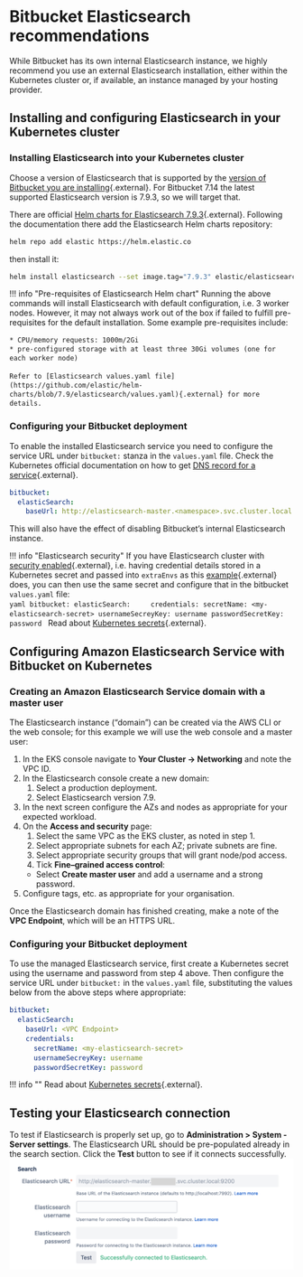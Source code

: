 # Bitbucket Elasticsearch recommendations
While Bitbucket has its own internal Elasticsearch instance, we highly recommend you use an external Elasticsearch installation, either within the Kubernetes cluster or, if available, an instance managed by your hosting provider.

## Installing and configuring Elasticsearch in your Kubernetes cluster
### Installing Elasticsearch into your Kubernetes cluster
Choose a version of Elasticsearch that is supported by the [version of Bitbucket you are installing](https://confluence.atlassian.com/bitbucketserver/supported-platforms-776640981.html#Supportedplatforms-additional-toolsAdditionaltools){.external}. For Bitbucket 7.14 the latest supported Elasticsearch version is 7.9.3, so we will target that.

There are official [Helm charts for Elasticsearch 7.9.3](https://artifacthub.io/packages/helm/elastic/elasticsearch/7.9.3){.external}. Following the documentation there add the Elasticsearch Helm charts repository:

```bash
helm repo add elastic https://helm.elastic.co
```
then install it:
```bash
helm install elasticsearch --set image.tag="7.9.3" elastic/elasticsearch
```
!!! info "Pre-requisites of Elasticsearch Helm chart"
    Running the above commands will install Elasticsearch with default configuration, i.e. 3 worker nodes. 
    However, it may not always work out of the box if failed to fulfill pre-requisites for the default installation. 
    Some example pre-requisites include:

    * CPU/memory requests: 1000m/2Gi
    * pre-configured storage with at least three 30Gi volumes (one for each worker node)
    
    Refer to [Elasticsearch values.yaml file](https://github.com/elastic/helm-charts/blob/7.9/elasticsearch/values.yaml){.external} for more details.

### Configuring your Bitbucket deployment

To enable the installed Elasticsearch service you need to configure the service URL under `bitbucket:` stanza in the `values.yaml` file.
Check the Kubernetes official documentation on how to get [DNS record for a service](https://kubernetes.io/docs/concepts/services-networking/dns-pod-service/#services){.external}.
```yaml
bitbucket:
  elasticSearch:
    baseUrl: http://elasticsearch-master.<namespace>.svc.cluster.local:9200
```
This will also have the effect of disabling Bitbucket’s internal Elasticsearch instance.

!!! info "Elasticsearch security"
    If you have Elasticsearch cluster with [security enabled](https://github.com/elastic/helm-charts/tree/master/elasticsearch#how-to-deploy-clusters-with-security-authentication-and-tls-enabled){.external}, i.e. having credential details stored in a Kubernetes secret and passed into `extraEnvs` as this [example](https://github.com/elastic/helm-charts/blob/master/elasticsearch/examples/security/values.yaml#L23){.external} does, you can then use the same secret and configure that in the bitbucket `values.yaml` file:       
    ```yaml
    bitbucket:
      elasticSearch:    
         credentials:
            secretName: <my-elasticsearch-secret>
            usernameSecreyKey: username
            passwordSecretKey: password
    ```
    Read about [Kubernetes secrets](https://kubernetes.io/docs/concepts/configuration/secret/){.external}.


## Configuring Amazon Elasticsearch Service with Bitbucket on Kubernetes

### Creating an Amazon Elasticsearch Service domain with a master user

The Elasticsearch instance (“domain”) can be created via the AWS CLI or the web console; for this example we will use the web console and a master user:

1. In the EKS console navigate to **Your Cluster → Networking** and note the VPC ID.
2. In the Elasticsearch console create a new domain:
   1. Select a production deployment.
   2. Select Elasticsearch version 7.9.
3. In the next screen configure the AZs and nodes as appropriate for your expected workload.
4. On the **Access and security** page:
   1. Select the same VPC as the EKS cluster, as noted in step 1.
   2. Select appropriate subnets for each AZ; private subnets are fine.
   3. Select appropriate security groups that will grant node/pod access.
   4. Tick **Fine–grained access control**:
     * Select **Create master user** and add a username and a strong password.
5. Configure tags, etc. as appropriate for your organisation.

Once the Elasticsearch domain has finished creating, make a note of the **VPC Endpoint**, which will be an HTTPS URL.

### Configuring your Bitbucket deployment

To use the managed Elasticsearch service, first create a Kubernetes secret using the username and password from step 4 above. Then configure the service URL under `bitbucket:` in the `values.yaml` file, substituting the values below from the above steps where appropriate:
```yaml
bitbucket:
  elasticSearch:
    baseUrl: <VPC Endpoint>
    credentials:
      secretName: <my-elasticsearch-secret>
      usernameSecreyKey: username
      passwordSecretKey: password
```
!!! info ""
    Read about [Kubernetes secrets](https://kubernetes.io/docs/concepts/configuration/secret/){.external}.

## Testing your Elasticsearch connection
To test if Elasticsearch is properly set up, go to **Administration > System - Server settings**. The Elasticsearch URL should be pre-populated already in the search section. Click the **Test** button to see if it connects successfully.
![bitbucket-elasticsearch](../../assets/images/bitbucket-elasticsearch.png)
